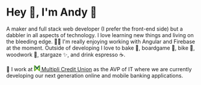 # Hey 👋, I'm Andy 🤖

A maker and full stack web developer (I prefer the front-end side) but a dabbler in all aspects of technology. I love learning new things and living on the bleeding edge. 🧑‍💻 I'm really enjoying working with Angular and Firebase at the moment. Outside of developing I love to bake 🥖, boardgame 🎲, bike 🚴, woodwork 🔨, stargaze ✨, and drink espresso ☕️. 

🔭 I work at [<img src="https://github.com/Phyxsius/phyxsius/blob/main/multipli.png" height="16"> Multipli Credit Union](https://multiplicu.com) as the AVP of IT where we are currently developing our next generation online and mobile banking applications.


<!--
**Phyxsius/phyxsius** is a ✨ _special_ ✨ repository because its `README.md` (this file) appears on your GitHub profile.

Here are some ideas to get you started:

- 🔭 I’m currently working on ...
- 🌱 I’m currently learning ...
- 👯 I’m looking to collaborate on ...
- 🤔 I’m looking for help with ...
- 💬 Ask me about ...
- 📫 How to reach me: ...
- 😄 Pronouns: ...
- ⚡ Fun fact: ...
-->
